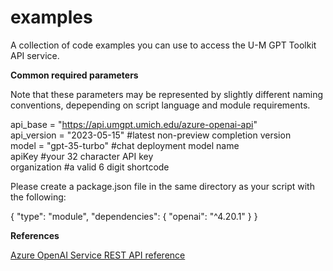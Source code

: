 # examples
A collection of code examples you can use to access the U-M GPT Toolkit API service.  

**Common required parameters**  
  
Note that these parameters may be represented by slightly different naming conventions, depepending on script language and module requirements.  
   
api_base = "https://api.umgpt.umich.edu/azure-openai-api"  
api_version = "2023-05-15" #latest non-preview completion version  
model = "gpt-35-turbo" #chat deployment model name  
apiKey #your 32 character API key  
organization #a valid 6 digit shortcode  

Please create a package.json file in the same directory as your script with the following:

{
  "type": "module",
  "dependencies": {
    "openai": "^4.20.1"
  }
}

**References**  
  
[Azure OpenAI Service REST API reference](https://learn.microsoft.com/en-us/azure/ai-services/openai/reference)
